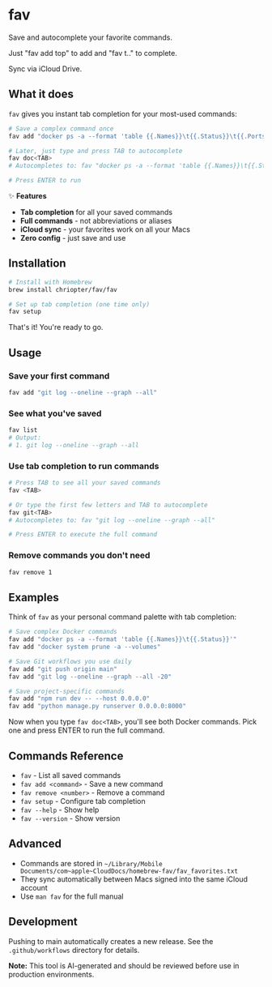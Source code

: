 # fav

Save and autocomplete your favorite commands.

Just "fav add top" to add and "fav t.." to complete.

Sync via iCloud Drive.

## What it does

`fav` gives you instant tab completion for your most-used commands:

```bash
# Save a complex command once
fav add "docker ps -a --format 'table {{.Names}}\t{{.Status}}\t{{.Ports}}'"

# Later, just type and press TAB to autocomplete
fav doc<TAB>
# Autocompletes to: fav "docker ps -a --format 'table {{.Names}}\t{{.Status}}\t{{.Ports}}'"

# Press ENTER to run
```

✨ **Features**
- **Tab completion** for all your saved commands
- **Full commands** - not abbreviations or aliases
- **iCloud sync** - your favorites work on all your Macs
- **Zero config** - just save and use

## Installation

```bash
# Install with Homebrew
brew install chriopter/fav/fav

# Set up tab completion (one time only)
fav setup
```

That's it! You're ready to go.

## Usage

### Save your first command
```bash
fav add "git log --oneline --graph --all"
```

### See what you've saved
```bash
fav list
# Output:
# 1. git log --oneline --graph --all
```

### Use tab completion to run commands
```bash
# Press TAB to see all your saved commands
fav <TAB>

# Or type the first few letters and TAB to autocomplete
fav git<TAB>
# Autocompletes to: fav "git log --oneline --graph --all"

# Press ENTER to execute the full command
```

### Remove commands you don't need
```bash
fav remove 1
```

## Examples

Think of `fav` as your personal command palette with tab completion:

```bash
# Save complex Docker commands
fav add "docker ps -a --format 'table {{.Names}}\t{{.Status}}'"
fav add "docker system prune -a --volumes"

# Save Git workflows you use daily
fav add "git push origin main"
fav add "git log --oneline --graph --all -20"

# Save project-specific commands
fav add "npm run dev -- --host 0.0.0.0"
fav add "python manage.py runserver 0.0.0.0:8000"
```

Now when you type `fav doc<TAB>`, you'll see both Docker commands. Pick one and press ENTER to run the full command.

## Commands Reference

- `fav` - List all saved commands
- `fav add <command>` - Save a new command
- `fav remove <number>` - Remove a command
- `fav setup` - Configure tab completion
- `fav --help` - Show help
- `fav --version` - Show version

## Advanced

- Commands are stored in `~/Library/Mobile Documents/com~apple~CloudDocs/homebrew-fav/fav_favorites.txt`
- They sync automatically between Macs signed into the same iCloud account
- Use `man fav` for the full manual

## Development

Pushing to main automatically creates a new release. See the `.github/workflows` directory for details.

**Note:** This tool is AI-generated and should be reviewed before use in production environments.